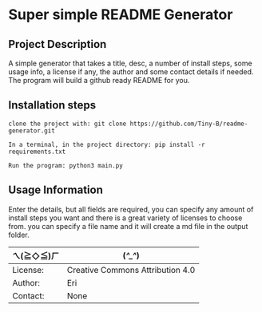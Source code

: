 
# Super simple README Generator

## Project Description

A simple generator that takes a title, desc, a number of install steps, some usage info, a license if any, the author and some contact details if needed. 
The program will build a github ready README for you.

## Installation steps


`clone the project with: git clone https://github.com/Tiny-B/readme-generator.git`

`In a terminal, in the project directory: pip install -r requirements.txt`

`Run the program: python3 main.py`


## Usage Information

Enter the details, but all fields are required, you can specify any 
amount of install steps you want and there is a great variety of licenses to choose from. you can specify a file name and it will create a md file in the output folder.


| ㄟ(≧◇≦)ㄏ | (*^_^*) |
| --- | --- |
| License: | Creative Commons Attribution 4.0 |
| Author:  | Eri |
| Contact: | None |


